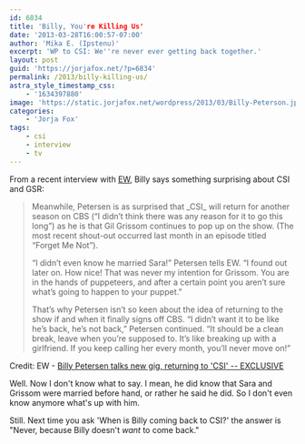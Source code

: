 ```yaml
---
id: 6834
title: 'Billy, You're Killing Us'
date: '2013-03-28T16:00:57-07:00'
author: 'Mika E. (Ipstenu)'
excerpt: 'WP to CSI: We''re never ever getting back together.'
layout: post
guid: 'https://jorjafox.net/?p=6834'
permalink: /2013/billy-killing-us/
astra_style_timestamp_css:
    - '1634397880'
image: 'https://static.jorjafox.net/wordpress/2013/03/Billy-Peterson.jpg'
categories:
    - 'Jorja Fox'
tags:
    - csi
    - interview
    - tv
---
```


From a recent interview with <a href="http://insidetv.ew.com/2013/03/28/billy-petersen-talks-new-gig-returning-to-csi-exclusive/">EW</a>, Billy says something surprising about CSI and GSR:

<blockquote>Meanwhile, Petersen is as surprised that _CSI_ will return for another season on CBS (“I didn’t think there was any reason for it to go this long”) as he is that Gil Grissom continues to pop up on the show. (The most recent shout-out occurred last month in an episode titled “Forget Me Not”).

“I didn’t even know he married Sara!” Petersen tells EW. “I found out later on. How nice! That was never my intention for Grissom. You are in the hands of puppeteers, and after a certain point you aren’t sure what’s going to happen to your puppet.”

That’s why Petersen isn’t so keen about the idea of returning to the show if and when it finally signs off CBS. “I didn’t want it to be like he’s back, he’s not back,” Petersen continued. “It should be a clean break, leave when you’re supposed to. It’s like breaking up with a girlfriend. If you keep calling her every month, you’ll never move on!”</blockquote>

Credit: EW - <a href="http://insidetv.ew.com/2013/03/28/billy-petersen-talks-new-gig-returning-to-csi-exclusive/">Billy Petersen talks new gig, returning to 'CSI' -- EXCLUSIVE</a>

Well. Now I don't know what to say. I mean, he did know that Sara and Grissom were married before hand, or rather he said he did. So I don't even know anymore what's up with him.

Still. Next time you ask 'When is Billy coming back to CSI?' the answer is "Never, because Billy doesn't _want_ to come back."
